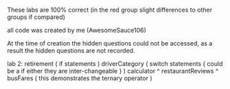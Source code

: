 These labs are 100% correct (in the red group slight differences to other groups if compared)

all code was created by me (AwesomeSauce106)

At the time of creation the hidden questions could not be accessed, as a result the hidden questions are not recorded.

lab 2:
  retirement ( if statements )
  driverCategory ( switch statements { could be a if either they are inter-changeable }  ) 
  calculator       ^
  restaurantReviews ^
  busFares ( this demonstrates the ternary operator )
